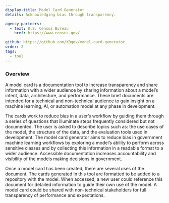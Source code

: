 ```yaml
---
display-title: Model Card Generator
details: Acknowledging bias through transparency.

agency-partners:
  - text: U.S. Census Bureau
    href: https://www.census.gov/

github: https://github.com/XDgov/model-card-generator
order: 2
tags:
  - tool
---
```

### Overview
A model card is a documentation tool to increase transparency and share information with a wider audience by sharing information about a model’s intent, data, architecture, and performance. These brief documents are intended for a technical and non-technical audience to gain insight on a machine learning, AI, or automation model at any phase in development.

The cards work to reduce bias in a user’s workflow by guiding them through a series of questions that illuminate steps frequently considered but not documented. The user is asked to describe topics such as: the use cases of the model, the structure of the data, and the evaluation tools used in development. The model card generator aims to reduce bias in government machine learning workflows by exploring a model’s ability to perform across sensitive classes and by collecting this information in a readable format to a wider audience. Accessible documentation increases accountability and visibility of the models making decisions in government.

Once a model card has been created, there are several uses of the document. The cards generated in this tool are formatted to be added to a repository with the model. When accessed, a new user could reference this document for detailed information to guide their own use of the model. A model card could be shared with non-technical stakeholders for full transparency of performance and expectations.
